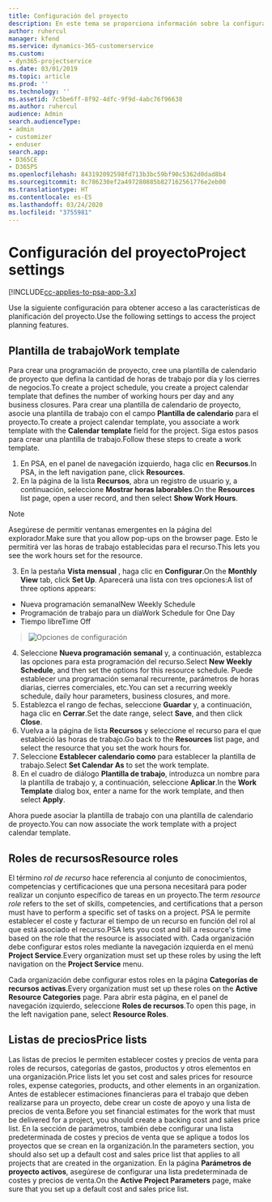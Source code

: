 ```yaml
---
title: Configuración del proyecto
description: En este tema se proporciona información sobre la configuración de administración del proyecto.
author: ruhercul
manager: kfend
ms.service: dynamics-365-customerservice
ms.custom:
- dyn365-projectservice
ms.date: 03/01/2019
ms.topic: article
ms.prod: ''
ms.technology: ''
ms.assetid: 7c5be6ff-8f92-4dfc-9f9d-4abc76f96638
ms.author: ruhercul
audience: Admin
search.audienceType:
- admin
- customizer
- enduser
search.app:
- D365CE
- D365PS
ms.openlocfilehash: 843192092598fd713b3bc59bf90c5362d0dad8b4
ms.sourcegitcommit: 8c786230ef2a497280885b827162561776e2eb00
ms.translationtype: HT
ms.contentlocale: es-ES
ms.lasthandoff: 03/24/2020
ms.locfileid: "3755981"
---
```

# <a name="project-settings"></a><span data-ttu-id="58984-103">Configuración del proyecto</span><span class="sxs-lookup"><span data-stu-id="58984-103">Project settings</span></span>

[!INCLUDE[cc-applies-to-psa-app-3.x](../includes/cc-applies-to-psa-app-3x.md)]

<span data-ttu-id="58984-104">Use la siguiente configuración para obtener acceso a las características de planificación del proyecto.</span><span class="sxs-lookup"><span data-stu-id="58984-104">Use the following settings to access the project planning features.</span></span>

## <a name="work-template"></a><span data-ttu-id="58984-105">Plantilla de trabajo</span><span class="sxs-lookup"><span data-stu-id="58984-105">Work template</span></span>

<span data-ttu-id="58984-106">Para crear una programación de proyecto, cree una plantilla de calendario de proyecto que defina la cantidad de horas de trabajo por día y los cierres de negocios.</span><span class="sxs-lookup"><span data-stu-id="58984-106">To create a project schedule, you create a project calendar template that defines the number of working hours per day and any business closures.</span></span> <span data-ttu-id="58984-107">Para crear una plantilla de calendario de proyecto, asocie una plantilla de trabajo con el campo **Plantilla de calendario** para el proyecto.</span><span class="sxs-lookup"><span data-stu-id="58984-107">To create a project calendar template, you associate a work template with the **Calendar template** field for the project.</span></span> <span data-ttu-id="58984-108">Siga estos pasos para crear una plantilla de trabajo.</span><span class="sxs-lookup"><span data-stu-id="58984-108">Follow these steps to create a work template.</span></span>

1. <span data-ttu-id="58984-109">En PSA, en el panel de navegación izquierdo, haga clic en **Recursos**.</span><span class="sxs-lookup"><span data-stu-id="58984-109">In PSA, in the left navigation pane, click **Resources**.</span></span> 
2. <span data-ttu-id="58984-110">En la página de la lista **Recursos**, abra un registro de usuario y, a continuación, seleccione **Mostrar horas laborables**.</span><span class="sxs-lookup"><span data-stu-id="58984-110">On the **Resources** list page, open a user record, and then select **Show Work Hours**.</span></span>

  > [!NOTE]
  > <span data-ttu-id="58984-111">Asegúrese de permitir ventanas emergentes en la página del explorador.</span><span class="sxs-lookup"><span data-stu-id="58984-111">Make sure that you allow pop-ups on the browser page.</span></span> <span data-ttu-id="58984-112">Esto le permitirá ver las horas de trabajo establecidas para el recurso.</span><span class="sxs-lookup"><span data-stu-id="58984-112">This lets you see the work hours set for the resource.</span></span>
  
3. <span data-ttu-id="58984-113">En la pestaña **Vista mensual** , haga clic en **Configurar**.</span><span class="sxs-lookup"><span data-stu-id="58984-113">On the **Monthly View** tab, click **Set Up**.</span></span> <span data-ttu-id="58984-114">Aparecerá una lista con tres opciones:</span><span class="sxs-lookup"><span data-stu-id="58984-114">A list of three options appears:</span></span> 

  - <span data-ttu-id="58984-115">Nueva programación semanal</span><span class="sxs-lookup"><span data-stu-id="58984-115">New Weekly Schedule</span></span>
  - <span data-ttu-id="58984-116">Programación de trabajo para un día</span><span class="sxs-lookup"><span data-stu-id="58984-116">Work Schedule for One Day</span></span>
  - <span data-ttu-id="58984-117">Tiempo libre</span><span class="sxs-lookup"><span data-stu-id="58984-117">Time Off</span></span>

> ![Opciones de configuración](media/project-13.png)

4. <span data-ttu-id="58984-119">Seleccione **Nueva programación semanal** y, a continuación, establezca las opciones para esta programación del recurso.</span><span class="sxs-lookup"><span data-stu-id="58984-119">Select **New Weekly Schedule**, and then set the options for this resource schedule.</span></span> <span data-ttu-id="58984-120">Puede establecer una programación semanal recurrente, parámetros de horas diarias, cierres comerciales, etc.</span><span class="sxs-lookup"><span data-stu-id="58984-120">You can set a recurring weekly schedule, daily hour parameters, business closures, and more.</span></span>
5. <span data-ttu-id="58984-121">Establezca el rango de fechas, seleccione **Guardar** y, a continuación, haga clic en **Cerrar**.</span><span class="sxs-lookup"><span data-stu-id="58984-121">Set the date range, select **Save**, and then click **Close**.</span></span> 
6. <span data-ttu-id="58984-122">Vuelva a la página de lista **Recursos** y seleccione el recurso para el que estableció las horas de trabajo.</span><span class="sxs-lookup"><span data-stu-id="58984-122">Go back to the **Resources** list page, and select the resource that you set the work hours for.</span></span> 
7. <span data-ttu-id="58984-123">Seleccione **Establecer calendario como** para establecer la plantilla de trabajo.</span><span class="sxs-lookup"><span data-stu-id="58984-123">Select **Set Calendar As** to set the work template.</span></span> 
8. <span data-ttu-id="58984-124">En el cuadro de diálogo **Plantilla de trabajo**, introduzca un nombre para la plantilla de trabajo y, a continuación, seleccione **Aplicar**.</span><span class="sxs-lookup"><span data-stu-id="58984-124">In the **Work Template** dialog box, enter a name for the work template, and then select **Apply**.</span></span> 

<span data-ttu-id="58984-125">Ahora puede asociar la plantilla de trabajo con una plantilla de calendario de proyecto.</span><span class="sxs-lookup"><span data-stu-id="58984-125">You can now associate the work template with a project calendar template.</span></span>

## <a name="resource-roles"></a><span data-ttu-id="58984-126">Roles de recursos</span><span class="sxs-lookup"><span data-stu-id="58984-126">Resource roles</span></span>

<span data-ttu-id="58984-127">El término *rol de recurso* hace referencia al conjunto de conocimientos, competencias y certificaciones que una persona necesitará para poder realizar un conjunto específico de tareas en un proyecto.</span><span class="sxs-lookup"><span data-stu-id="58984-127">The term *resource role* refers to the set of skills, competencies, and certifications that a person must have to perform a specific set of tasks on a project.</span></span> <span data-ttu-id="58984-128">PSA le permite establecer el coste y facturar el tiempo de un recurso en función del rol al que está asociado el recurso.</span><span class="sxs-lookup"><span data-stu-id="58984-128">PSA lets you cost and bill a resource's time based on the role that the resource is associated with.</span></span> <span data-ttu-id="58984-129">Cada organización debe configurar estos roles mediante la navegación izquierda en el menú **Project Service**.</span><span class="sxs-lookup"><span data-stu-id="58984-129">Every organization must set up these roles by using the left navigation on the **Project Service** menu.</span></span>

<span data-ttu-id="58984-130">Cada organización debe configurar estos roles en la página **Categorías de recursos activas**.</span><span class="sxs-lookup"><span data-stu-id="58984-130">Every organization must set up these roles on the **Active Resource Categories** page.</span></span> <span data-ttu-id="58984-131">Para abrir esta página, en el panel de navegación izquierdo, seleccione **Roles de recursos**.</span><span class="sxs-lookup"><span data-stu-id="58984-131">To open this page, in the left navigation pane, select **Resource Roles**.</span></span>

## <a name="price-lists"></a><span data-ttu-id="58984-132">Listas de precios</span><span class="sxs-lookup"><span data-stu-id="58984-132">Price lists</span></span>

<span data-ttu-id="58984-133">Las listas de precios le permiten establecer costes y precios de venta para roles de recursos, categorías de gastos, productos y otros elementos en una organización.</span><span class="sxs-lookup"><span data-stu-id="58984-133">Price lists let you set cost and sales prices for resource roles, expense categories, products, and other elements in an organization.</span></span> <span data-ttu-id="58984-134">Antes de establecer estimaciones financieras para el trabajo que deben realizarse para un proyecto, debe crear un coste de apoyo y una lista de precios de venta.</span><span class="sxs-lookup"><span data-stu-id="58984-134">Before you set financial estimates for the work that must be delivered for a project, you should create a backing cost and sales price list.</span></span> <span data-ttu-id="58984-135">En la sección de parámetros, también debe configurar una lista predeterminada de costes y precios de venta que se aplique a todos los proyectos que se crean en la organización.</span><span class="sxs-lookup"><span data-stu-id="58984-135">In the parameters section, you should also set up a default cost and sales price list that applies to all projects that are created in the organization.</span></span> <span data-ttu-id="58984-136">En la página **Parámetros de proyecto activos**, asegúrese de configurar una lista predeterminada de costes y precios de venta.</span><span class="sxs-lookup"><span data-stu-id="58984-136">On the **Active Project Parameters** page, make sure that you set up a default cost and sales price list.</span></span>
